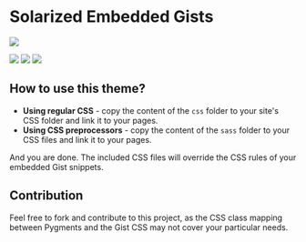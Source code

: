 # Solarized Embedded Gists

<img src="http://tiborsimon.github.io/images/solarized-gist-demo-image.png" />

<a href="http://tiborsimon.github.io/tools/solarized-theme-for-embedded-gists/" target="_blank"><img src="http://tiborsimon.github.io/images/corresponding-article.png" /></a>   <a href="http://tiborsimon.github.io/tools/solarized-theme-for-embedded-gists#discussion" target="_blank"><img src="http://tiborsimon.github.io/images/join-to-the-discussion.png" /></a>  <a href="http://tiborsimon.github.io/tools/solarized-theme-for-embedded-gists#demo" target="_blank"><img src="http://tiborsimon.github.io/images/live-demo.png" /></a>

## How to use this theme?

- __Using regular CSS__ - copy the content of the `css` folder to your site's CSS folder and link it to your pages.
- __Using CSS preprocessors__ - copy the content of the `sass` folder to your CSS files and link it to your pages.

And you are done. The included CSS files will override the CSS rules of your embedded Gist snippets.



## Contribution

Feel free to fork and contribute to this project, as the CSS class mapping between Pygments and the Gist CSS may not cover your particular needs.



